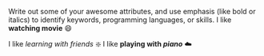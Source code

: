 Write out some of your awesome attributes, and use emphasis (like bold or italics) to identify keywords, programming languages, or skills. 
I like **watching movie** :smile:

I like *learning with friends* :sparkle:
I like **playing with _piano_** :cloud:
